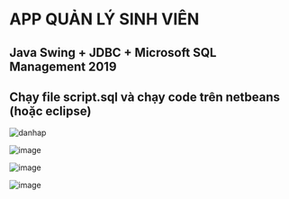 # APP QUẢN LÝ SINH VIÊN
## Java Swing + JDBC + Microsoft SQL Management 2019
## Chạy file script.sql và chạy code trên netbeans (hoặc eclipse)

![danhap](https://user-images.githubusercontent.com/122804301/216585365-01c1cc42-a1a9-45c9-9a2d-8acaa1b433ca.png)

![image](https://user-images.githubusercontent.com/122804301/216586688-47821142-772e-4b77-b7be-b86dc62d949b.png)

![image](https://user-images.githubusercontent.com/122804301/216586703-58c61c57-d17f-4479-a23f-6840d1fe13a7.png)

![image](https://user-images.githubusercontent.com/122804301/216586714-6ed8e353-3acd-4642-8455-be2be616bcde.png)


